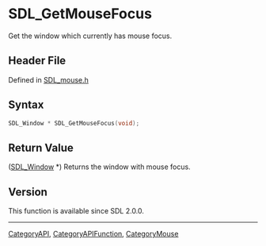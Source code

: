 # SDL_GetMouseFocus

Get the window which currently has mouse focus.

## Header File

Defined in [SDL_mouse.h](https://github.com/libsdl-org/SDL/blob/SDL2/include/SDL_mouse.h)

## Syntax

```c
SDL_Window * SDL_GetMouseFocus(void);
```

## Return Value

([SDL_Window](SDL_Window) *) Returns the window with mouse focus.

## Version

This function is available since SDL 2.0.0.

----
[CategoryAPI](CategoryAPI), [CategoryAPIFunction](CategoryAPIFunction), [CategoryMouse](CategoryMouse)

